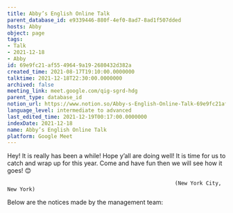 ```yaml
---
title: Abby’s English Online Talk
parent_database_id: e9339446-880f-4ef0-8ad7-8ad1f507dded
hosts: Abby
object: page
tags:
- Talk
- 2021-12-18
- Abby
id: 69e9fc21-af55-4964-9a19-2680432d382a
created_time: 2021-08-17T19:10:00.0000000
talktime: 2021-12-18T22:30:00.0000000
archived: false
meeting_link: meet.google.com/qig-sgrd-hdg
parent_type: database_id
notion_url: https://www.notion.so/Abby-s-English-Online-Talk-69e9fc21af5549649a192680432d382a
language_level: intermediate to advanced
last_edited_time: 2021-12-19T00:17:00.0000000
indexDate: 2021-12-18
name: Abby’s English Online Talk
platform: Google Meet
---
```


Hey! It is really has been a while! Hope y’all are doing well! It is time for us to catch and wrap up for this year. Come and have fun then we will see how it goes! 😊



                                                          (New York City, New York)



Below are the notices made by the management team:


